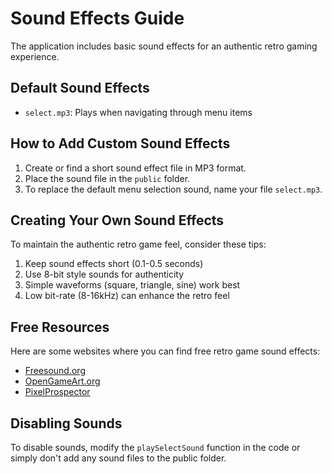 # Sound Effects Guide

The application includes basic sound effects for an authentic retro gaming experience.

## Default Sound Effects

- `select.mp3`: Plays when navigating through menu items

## How to Add Custom Sound Effects

1. Create or find a short sound effect file in MP3 format.
2. Place the sound file in the `public` folder.
3. To replace the default menu selection sound, name your file `select.mp3`.

## Creating Your Own Sound Effects

To maintain the authentic retro game feel, consider these tips:

1. Keep sound effects short (0.1-0.5 seconds)
2. Use 8-bit style sounds for authenticity 
3. Simple waveforms (square, triangle, sine) work best
4. Low bit-rate (8-16kHz) can enhance the retro feel

## Free Resources

Here are some websites where you can find free retro game sound effects:

- [Freesound.org](https://freesound.org/search/?q=8bit)
- [OpenGameArt.org](https://opengameart.org/art-search-advanced?keys=retro+sound)
- [PixelProspector](https://pixelprospector.com/sound-effects)

## Disabling Sounds

To disable sounds, modify the `playSelectSound` function in the code or simply don't add any sound files to the public folder. 